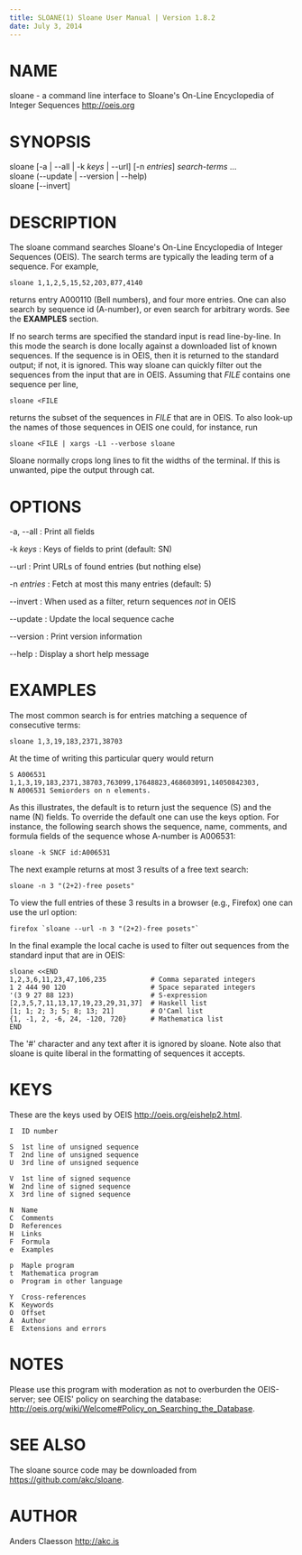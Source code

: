 ```yaml
---
title: SLOANE(1) Sloane User Manual | Version 1.8.2
date: July 3, 2014
---
```


# NAME

sloane - a command line interface to Sloane's
On-Line Encyclopedia of Integer Sequences <http://oeis.org>

# SYNOPSIS

sloane [-a | --all | -k *keys* | --url] [-n *entries*] *search-terms* ...  
sloane (--update | --version | --help)  
sloane [--invert]

# DESCRIPTION

The sloane command searches Sloane's On-Line Encyclopedia of Integer
Sequences (OEIS). The search terms are typically the leading term of a
sequence. For example,

    sloane 1,1,2,5,15,52,203,877,4140

returns entry A000110 (Bell numbers), and four more entries. One can
also search by sequence id (A-number), or even search for arbitrary
words. See the **EXAMPLES** section.

If no search terms are specified the standard input is read
line-by-line. In this mode the search is done locally against a
downloaded list of known sequences. If the sequence is in OEIS, then
it is returned to the standard output; if not, it is ignored. This way
sloane can quickly filter out the sequences from the input that are in
OEIS. Assuming that *FILE* contains one sequence per line,

    sloane <FILE

returns the subset of the sequences in *FILE* that are in OEIS. To
also look-up the names of those sequences in OEIS one could, for
instance, run

    sloane <FILE | xargs -L1 --verbose sloane

Sloane normally crops long lines to fit the widths of the terminal. If
this is unwanted, pipe the output through cat.

# OPTIONS

-a, --all
:   Print all fields

-k *keys*
:   Keys of fields to print (default: SN)

--url
:   Print URLs of found entries (but nothing else)

-n *entries*
:   Fetch at most this many entries (default: 5)

--invert
:   When used as a filter, return sequences *not* in OEIS

--update
:   Update the local sequence cache

--version
:   Print version information

--help
:   Display a short help message

# EXAMPLES

The most common search is for entries matching a sequence of consecutive terms:

    sloane 1,3,19,183,2371,38703

At the time of writing this particular query would return

    S A006531 1,1,3,19,183,2371,38703,763099,17648823,468603091,14050842303,
    N A006531 Semiorders on n elements.

As this illustrates, the default is to return just the sequence (S) and
the name (N) fields. To override the default one can use the keys
option. For instance, the following search shows the sequence, name,
comments, and formula fields of the sequence whose A-number is A006531:

    sloane -k SNCF id:A006531

The next example returns at most 3 results of a free text search:

    sloane -n 3 "(2+2)-free posets"

To view the full entries of these 3 results in a browser (e.g., Firefox)
one can use the url option:

    firefox `sloane --url -n 3 "(2+2)-free posets"`

In the final example the local cache is used to filter out sequences
from the standard input that are in OEIS:

    sloane <<END
    1,2,3,6,11,23,47,106,235           # Comma separated integers
    1 2 444 90 120                     # Space separated integers
    '(3 9 27 88 123)                   # S-expression
    [2,3,5,7,11,13,17,19,23,29,31,37]  # Haskell list
    [1; 1; 2; 3; 5; 8; 13; 21]         # O'Caml list
    {1, -1, 2, -6, 24, -120, 720}      # Mathematica list
    END

The '#' character and any text after it is ignored by sloane. Note also
that sloane is quite liberal in the formatting of sequences it accepts.

# KEYS

These are the keys used by OEIS <http://oeis.org/eishelp2.html>.

    I  ID number

    S  1st line of unsigned sequence
    T  2nd line of unsigned sequence
    U  3rd line of unsigned sequence

    V  1st line of signed sequence
    W  2nd line of signed sequence
    X  3rd line of signed sequence

    N  Name
    C  Comments
    D  References
    H  Links
    F  Formula
    e  Examples

    p  Maple program
    t  Mathematica program
    o  Program in other language

    Y  Cross-references
    K  Keywords
    O  Offset
    A  Author
    E  Extensions and errors

# NOTES

Please use this program with moderation as not to overburden the
OEIS-server; see OEIS' policy on searching the database:
<http://oeis.org/wiki/Welcome#Policy_on_Searching_the_Database>.

# SEE ALSO

The sloane source code may be downloaded from
<https://github.com/akc/sloane>.

# AUTHOR

Anders Claesson <http://akc.is>
